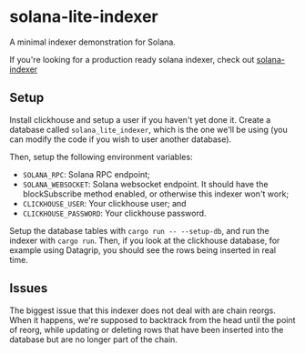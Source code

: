 # solana-lite-indexer
A minimal indexer demonstration for Solana.

If you're looking for a production ready solana indexer, check out [solana-indexer](https://github.com/0xpapercut/solana-indexer)

## Setup
Install clickhouse and setup a user if you haven't yet done it. Create a database called `solana_lite_indexer`, which is the one we'll be using (you can modify the code if you wish to user another database).

Then, setup the following environment variables:
- `SOLANA_RPC`: Solana RPC endpoint;
- `SOLANA_WEBSOCKET`: Solana websocket endpoint. It should have the blockSubscribe method enabled, or otherwise this indexer won't work;
- `CLICKHOUSE_USER`: Your clickhouse user; and
- `CLICKHOUSE_PASSWORD`: Your clickhouse password.

Setup the database tables with `cargo run -- --setup-db`, and run the indexer with `cargo run`. Then, if you look at the clickhouse database, for example using Datagrip, you should see the rows being inserted in real time.

## Issues
The biggest issue that this indexer does not deal with are chain reorgs. When it happens, we're supposed to backtrack from the head until the point of reorg, while updating or deleting rows that have been inserted into the database but are no longer part of the chain.
